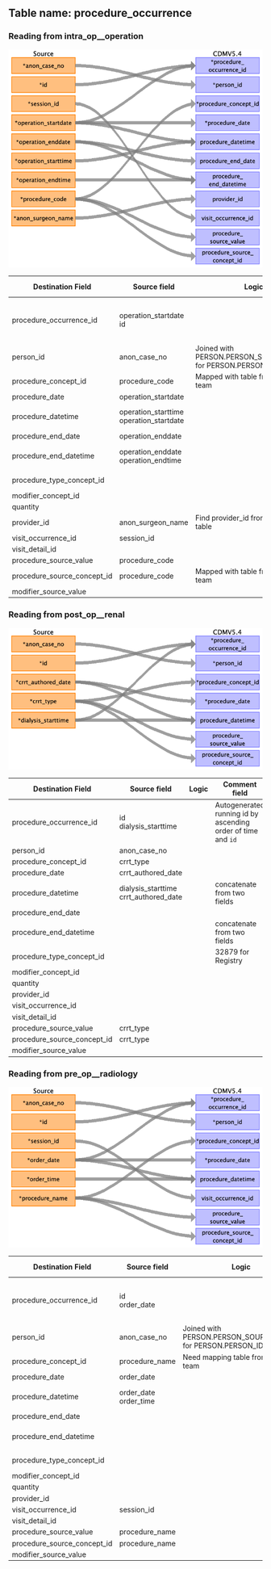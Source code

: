 ## Table name: procedure_occurrence

### Reading from intra_op__operation

![](md_files/image14.png)

| Destination Field | Source field | Logic | Comment field |
| --- | --- | --- | --- |
| procedure_occurrence_id | operation_startdate<br>id |  | Autogenerated running id by ascending order of time and `id` |
| person_id | anon_case_no | Joined with PERSON.PERSON_SOURCE_VALUE for PERSON.PERSON_ID |  |
| procedure_concept_id | procedure_code | Mapped with table from Vocab team |  |
| procedure_date | operation_startdate |  |  |
| procedure_datetime | operation_starttime<br>operation_startdate |  | concatenate from two fields |
| procedure_end_date | operation_enddate |  |  |
| procedure_end_datetime | operation_enddate<br>operation_endtime |  | concatenate from two fields |
| procedure_type_concept_id |  |  | 32879 for Registry |
| modifier_concept_id |  |  |  |
| quantity |  |  |  |
| provider_id | anon_surgeon_name | Find provider_id from provider table |  |
| visit_occurrence_id | session_id |  |  |
| visit_detail_id |  |  |  |
| procedure_source_value | procedure_code |  |  |
| procedure_source_concept_id | procedure_code | Mapped with table from Vocab team |  |
| modifier_source_value |  |  |  |

### Reading from post_op__renal

![](md_files/image15.png)

| Destination Field | Source field | Logic | Comment field |
| --- | --- | --- | --- |
| procedure_occurrence_id | id<br>dialysis_starttime |  | Autogenerated running id by ascending order of time and `id` |
| person_id | anon_case_no |  |  |
| procedure_concept_id | crrt_type |  |  |
| procedure_date | crrt_authored_date |  |  |
| procedure_datetime | dialysis_starttime<br>crrt_authored_date |  | concatenate from two fields |
| procedure_end_date |  |  |  |
| procedure_end_datetime |  |  | concatenate from two fields |
| procedure_type_concept_id |  |  | 32879 for Registry |
| modifier_concept_id |  |  |  |
| quantity |  |  |  |
| provider_id |  |  |  |
| visit_occurrence_id |  |  |  |
| visit_detail_id |  |  |  |
| procedure_source_value | crrt_type |  |  |
| procedure_source_concept_id | crrt_type |  |  |
| modifier_source_value |  |  |  |

### Reading from pre_op__radiology

![](md_files/image16.png)

| Destination Field | Source field | Logic | Comment field |
| --- | --- | --- | --- |
| procedure_occurrence_id | id<br>order_date |  | Autogenerated running id by ascending order of time and `id` |
| person_id | anon_case_no | Joined with PERSON.PERSON_SOURCE_VALUE for PERSON.PERSON_ID |  |
| procedure_concept_id | procedure_name | Need mapping table from Vocab team |  |
| procedure_date | order_date |  |  |
| procedure_datetime | order_date<br>order_time |  | concatenate from two fields |
| procedure_end_date |  |  |  |
| procedure_end_datetime |  |  | concatenate from two fields |
| procedure_type_concept_id |  |  | 32879 for Registry |
| modifier_concept_id |  |  |  |
| quantity |  |  |  |
| provider_id |  |  |  |
| visit_occurrence_id | session_id |  |  |
| visit_detail_id |  |  |  |
| procedure_source_value | procedure_name |  |  |
| procedure_source_concept_id | procedure_name |  |  |
| modifier_source_value |  |  |  |

